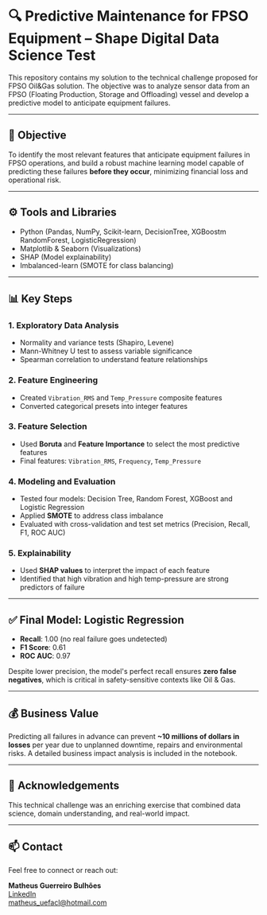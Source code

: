 # 🔍 Predictive Maintenance for FPSO Equipment – Shape Digital Data Science Test

This repository contains my solution to the technical challenge proposed for FPSO Oil&Gas solution. The objective was to analyze sensor data from an FPSO (Floating Production, Storage and Offloading) vessel and develop a predictive model to anticipate equipment failures.

---

## 🎯 Objective

To identify the most relevant features that anticipate equipment failures in FPSO operations, and build a robust machine learning model capable of predicting these failures **before they occur**, minimizing financial loss and operational risk.

---

## ⚙️ Tools and Libraries

- Python (Pandas, NumPy, Scikit-learn, DecisionTree, XGBoostm RandomForest, LogisticRegression)
- Matplotlib & Seaborn (Visualizations)
- SHAP (Model explainability)
- Imbalanced-learn (SMOTE for class balancing)

---

## 📊 Key Steps

### 1. Exploratory Data Analysis
- Normality and variance tests (Shapiro, Levene)
- Mann-Whitney U test to assess variable significance
- Spearman correlation to understand feature relationships

### 2. Feature Engineering
- Created `Vibration_RMS` and `Temp_Pressure` composite features
- Converted categorical presets into integer features

### 3. Feature Selection
- Used **Boruta** and **Feature Importance** to select the most predictive features
- Final features: `Vibration_RMS`, `Frequency`, `Temp_Pressure`

### 4. Modeling and Evaluation
- Tested four models: Decision Tree, Random Forest, XGBoost and Logistic Regression
- Applied **SMOTE** to address class imbalance
- Evaluated with cross-validation and test set metrics (Precision, Recall, F1, ROC AUC)

### 5. Explainability
- Used **SHAP values** to interpret the impact of each feature
- Identified that high vibration and high temp-pressure are strong predictors of failure

---

## ✅ Final Model: Logistic Regression

- **Recall**: 1.00 (no real failure goes undetected)
- **F1 Score**: 0.61
- **ROC AUC**: 0.97

Despite lower precision, the model's perfect recall ensures **zero false negatives**, which is critical in safety-sensitive contexts like Oil & Gas.

---

## 💰 Business Value

Predicting all failures in advance can prevent **~10 millions of dollars in losses** per year due to unplanned downtime, repairs and environmental risks. A detailed business impact analysis is included in the notebook.

---

## 🙏 Acknowledgements

This technical challenge was an enriching exercise that combined data science, domain understanding, and real-world impact.

---

## 📫 Contact

Feel free to connect or reach out:

**Matheus Guerreiro Bulhões**  
[LinkedIn](https://www.linkedin.com/in/matheusguerreirobulhoes/)  
matheus_uefacl@hotmail.com

